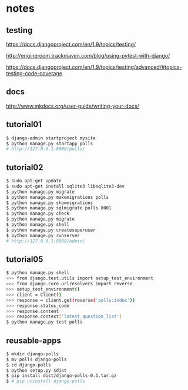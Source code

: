# notes

## testing
https://docs.djangoproject.com/en/1.9/topics/testing/

http://engineroom.trackmaven.com/blog/using-pytest-with-django/

https://docs.djangoproject.com/en/1.9/topics/testing/advanced/#topics-testing-code-coverage

## docs
http://www.mkdocs.org/user-guide/writing-your-docs/

## tutorial01
```sh
$ django-admin startproject mysite
$ python manage.py startapp polls
# http://127.0.0.1:8000/polls/
```

## tutorial02
```sh
$ sudo apt-get update
$ sudo apt-get install sqlite3 libsqlite3-dev
$ python manage.py migrate
$ python manage.py makemigrations polls
$ python manage.py showmigrations
$ python manage.py sqlmigrate polls 0001
$ python manage.py check
$ python manage.py migrate
$ python manage.py shell
$ python manage.py createsuperuser
$ python manage.py runserver
# http://127.0.0.1:8000/admin/
```

## tutorial05
```sh
$ python manage.py shell
>>> from django.test.utils import setup_test_environment
>>> from django.core.urlresolvers import reverse
>>> setup_test_environment()
>>> client = Client()
>>> response = client.get(reverse('polls:index'))
>>> response.status_code
>>> response.content
>>> response.context['latest_question_list']
$ python manage.py test polls
```

## reusable-apps
```sh
$ mkdir django-polls
$ mv polls django-polls
$ cd django-polls
$ python setup.py sdist
$ pip install dist/django-polls-0.1.tar.gz
$ # pip uninstall django-polls
```
